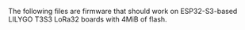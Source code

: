 The following files are firmware that should work on ESP32-S3-based LILYGO T3S3 LoRa32 boards with 4MiB of flash.
